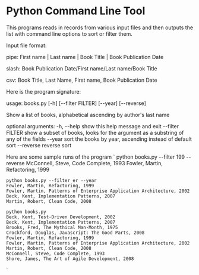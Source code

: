 # Python Command Line Tool

This programs reads in records from various input files and then outputs the list with command line options to sort or filter them.

Input file format:

pipe:
First name | Last name | Book Title | Book Publication Date

slash:
Book Publication Date/First name/Last name/Book Title

csv:
Book Title, Last Name, First name, Book Publication Date


Here is the program signature:

usage: books.py [-h] [--filter FILTER] [--year] [--reverse]

Show a list of books, alphabetical ascending by author's last name

optional arguments:
  -h, --help       show this help message and exit
  --filter FILTER  show a subset of books, looks for the argument as a substring of any of the fields
  --year           sort the books by year, ascending instead of default sort
  --reverse        reverse sort

Here are some sample runs of the program
`
	python books.py --filter 199 --reverse
	McConnell, Steve, Code Complete, 1993
	Fowler, Martin, Refactoring, 1999

	python books.py --filter er --year
	Fowler, Martin, Refactoring, 1999
	Fowler, Martin, Patterns of Enterprise Application Architecture, 2002
	Beck, Kent, Implementation Patterns, 2007
	Martin, Robert, Clean Code, 2008

	python books.py
	Beck, Kent, Test-Driven Development, 2002
	Beck, Kent, Implementation Patterns, 2007
	Brooks, Fred, The Mythical Man-Month, 1975
	Crockford, Douglas, Javascript: The Good Parts, 2008
	Fowler, Martin, Refactoring, 1999
	Fowler, Martin, Patterns of Enterprise Application Architecture, 2002
	Martin, Robert, Clean Code, 2008
	McConnell, Steve, Code Complete, 1993
	Shore, James, The Art of Agile Development, 2008
`
